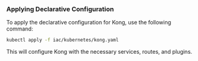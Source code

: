 ### Applying Declarative Configuration

To apply the declarative configuration for Kong, use the following command:

```bash
kubectl apply -f iac/kubernetes/kong.yaml
```

This will configure Kong with the necessary services, routes, and plugins. 
